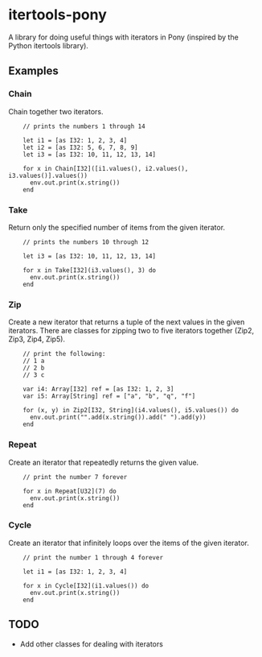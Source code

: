 # itertools-pony

A library for doing useful things with iterators in Pony (inspired by the Python itertools library).

## Examples

### Chain

Chain together two iterators.

```pony
    // prints the numbers 1 through 14

    let i1 = [as I32: 1, 2, 3, 4]
    let i2 = [as I32: 5, 6, 7, 8, 9]
    let i3 = [as I32: 10, 11, 12, 13, 14]

    for x in Chain[I32]([i1.values(), i2.values(), i3.values()].values())
      env.out.print(x.string())
    end
```

### Take

Return only the specified number of items from the given iterator.

```pony
    // prints the numbers 10 through 12

    let i3 = [as I32: 10, 11, 12, 13, 14]
    
    for x in Take[I32](i3.values(), 3) do
      env.out.print(x.string())
    end
```

### Zip

Create a new iterator that returns a tuple of the next values in the
given iterators. There are classes for zipping two to five iterators
together (Zip2, Zip3, Zip4, Zip5).

```pony
    // print the following:
    // 1 a
    // 2 b
    // 3 c

    var i4: Array[I32] ref = [as I32: 1, 2, 3]
    var i5: Array[String] ref = ["a", "b", "q", "f"]

    for (x, y) in Zip2[I32, String](i4.values(), i5.values()) do
      env.out.print("".add(x.string()).add(" ").add(y))
    end
```

### Repeat

Create an iterator that repeatedly returns the given value.

```pony
    // print the number 7 forever
    
    for x in Repeat[U32](7) do
      env.out.print(x.string())
    end
```

### Cycle

Create an iterator that infinitely loops over the items of the given
iterator.

```pony
    // print the number 1 through 4 forever

    let i1 = [as I32: 1, 2, 3, 4]
    
    for x in Cycle[I32](i1.values()) do
      env.out.print(x.string())
    end
```

## TODO

* Add other classes for dealing with iterators